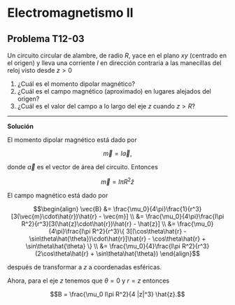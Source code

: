 # Electromagnetismo II
## Problema T12-03

Un circuito circular de alambre, de radio $`R`$, yace en el plano $`xy`$
(centrado en el origen) y lleva una corriente $`I`$ en dirección contraria a
las manecillas del reloj visto desde $`z>0`$

1. ¿Cuál es el momento dipolar magnético?
2. ¿Cuál es el campo magnético (aproximado) en lugares alejados del origen?
3. ¿Cuál es el valor del campo a lo largo del eje $`z`$ cuando $`z>R`$?

---

**Solución**

El momento dipolar magnético está dado por

```math
\vec{m} = I\vec{a},
```

donde $`\vec{a}`$ es el vector de área del circuito. Entonces

```math
\vec{m} = I\pi R^2 \hat{z}
```

El campo magnético está dado por

```math
\begin{align}
\vec{B}
&= \frac{\mu_0}{4\pi}\frac{1}{r^3} [3(\vec{m}\cdot\hat{r})\hat{r} - \vec{m}] \\
&= \frac{\mu_0}{4\pi}\frac{I\pi R^2}{r^3}[3(\hat{z}\cdot\hat{r})\hat{r} - \hat{z}] \\
&= \frac{\mu_0}{4\pi}\frac{I\pi R^2}{r^3}\{
3[(\cos\theta\hat{r} - \sin\theta\hat{\theta})\cdot\hat{r}]\hat{r} - \cos\theta\hat{r} + \sin\theta\hat{\theta}
\} \\
&= \frac{\mu_0}{4}\frac{I\pi R^2}{r^3}(2\cos\theta\hat{r} + \sin\theta\hat{\theta})
\end{align}
```

después de transformar a $`z`$ a coordenadas esféricas.

Ahora, para el eje $`z`$ tenemos que $`\theta = 0`$ y $`r = z`$ entonces

```math
B = \frac{\mu_0 I\pi R^2}{4 |z|^3} \hat{z}.
```

